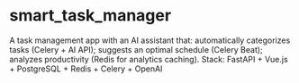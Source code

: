 # smart_task_manager
A task management app with an AI assistant that:  automatically categorizes tasks (Celery + AI API);  suggests an optimal schedule (Celery Beat);  analyzes productivity (Redis for analytics caching).  Stack: FastAPI + Vue.js + PostgreSQL + Redis + Celery + OpenAI
